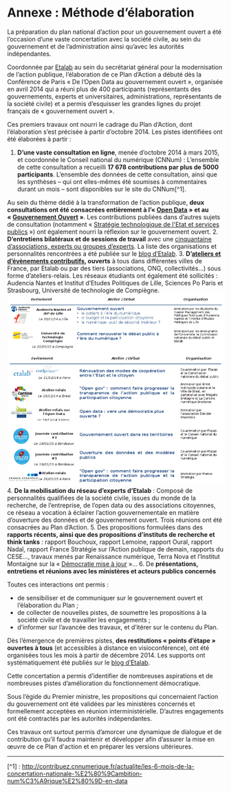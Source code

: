 # Annexe : Méthode d’élaboration

La préparation du plan national d’action pour un gouvernement ouvert a été l’occasion d’une vaste concertation avec la société civile, au sein du gouvernement et de l’administration ainsi qu’avec les autorités indépendantes.

Coordonnée par [Etalab](https://www.etalab.gouv.fr/) au sein du secrétariat général pour la modernisation de l’action publique, l’élaboration de ce Plan d’Action a débuté dès la Conférence de Paris « De l’Open Data au gouvernement ouvert », organisée en avril 2014 qui a réuni plus de 400 participants (représentants des gouvernements, experts et universitaires, administrations, représentants de la société civile) et a permis d’esquisser les grandes lignes du projet français de « gouvernement ouvert ».

Ces premiers travaux ont nourri le cadrage du Plan d’Action, dont l’élaboration s’est précisée à partir d’octobre 2014. Les pistes identifiées ont été élaborées à partir :

1. **D’une vaste consultation en ligne**, menée d’octobre 2014 à mars 2015, et coordonnée le Conseil national du numérique (CNNum) : L’ensemble de cette  consultation a recueilli **17 678 contributions par plus de 5000 participants**. L’ensemble des données de cette consultation, ainsi que les synthèses – qui ont elles-mêmes été soumises à commentaires durant un mois – sont disponibles sur le site du CNNum[^1].

  Au sein du thème dédié à la transformation de l’action publique, **deux consultations ont été consacrées entièrement à l’« [Open Data](http://contribuez.cnnumerique.fr/debat/open-data-une-d%C3%A9mocratie-plus-ouverte-et-de-nouveaux-biens-communs) » et au « [Gouvernement Ouvert](http://contribuez.cnnumerique.fr/debat/open-gov-comment-faire-progresser-la-transparence-de-l%E2%80%99action-publique-et-la-participation) »**. Les contributions publiées dans d’autres sujets de consultation (notamment « [Stratégie technologique de l'Etat et services publics](http://contribuez.cnnumerique.fr/debat/strat%C3%A9gie-technologique-de-letat-et-services-publics) ») ont également nourri la réflexion sur le gouvernement ouvert.
2. **D’entretiens bilatéraux et de sessions de travail** avec une [cinquantaine d’associations, experts ou groupes d’experts](https://www.etalab.gouv.fr/plan-daction-national).  La liste des organisations et personnalités rencontrées a été publiée sur le [blog d’Etalab](https://www.etalab.gouv.fr/plan-daction-national).
3. **D’[ateliers et d’évènements contributifs](https://www.etalab.gouv.fr/plan-daction-national), ouverts** à tous dans différentes villes de France, par Etalab ou par des tiers (associations, ONG, collectivités…) sous forme d’ateliers-relais. Les réseaux étudiants ont également été sollicités : Audencia Nantes et Institut d’Etudes Politiques de Lille, Sciences Po Paris et Strasbourg, Université de technologie de Compiègne.
  ![Exemples d’ateliers](images/exemples-ateliers-1.png)
  ![Exemples d’ateliers](images/exemples-ateliers-2.png)
4. **De la mobilisation du réseau d’experts d’Etalab** : Composé de personnalités qualifiées de la société civile, issues du monde de la recherche, de l’entreprise, de l’open data ou des associations citoyennes, ce réseau a vocation à éclairer l’action gouvernementale en matière d’ouverture des données et de gouvernement ouvert. Trois réunions ont été consacrées au Plan d’Action.
5. Des propositions formulées dans des **rapports récents, ainsi que des propositions d’instituts de recherche et think tanks** : rapport Bouchoux, rapport Lemoine, rapport Oural, rapport Nadal, rapport France Stratégie sur l’Action publique de demain, rapports du CESE…, travaux menés par Renaissance numérique, Terra Nova et l’Institut Montaigne sur la « [Démocratie mise à jour](http://www.democratiemiseajour.fr/) »…
6. De **présentations, entretiens et réunions avec les ministères et acteurs publics concernés**

Toutes ces interactions ont permis :
- de sensibiliser et de communiquer sur le gouvernement ouvert et l’élaboration du Plan ;
- de collecter de nouvelles pistes, de soumettre les propositions à la société civile et de travailler les engagements ;
- d’informer sur l’avancée des travaux, et d’itérer sur le contenu du Plan.

Dès l’émergence de premières pistes, **des restitutions « points d’étape » ouvertes à tous** (et accessibles à distance en visioconférence), ont été organisées tous les mois à partir de décembre 2014. Les supports ont systématiquement été publiés sur le [blog d’Etalab](https://www.etalab.gouv.fr/plan-daction-national).

Cette concertation a permis d’identifier de nombreuses aspirations et de nombreuses pistes d’amélioration du fonctionnement démocratique.

Sous l’égide du Premier ministre, les propositions qui concernaient l’action du gouvernement ont été validées par les ministères concernés et formellement acceptées en réunion interministérielle. D’autres engagements ont été contractés par les autorités indépendantes.

Ces travaux ont surtout permis d’amorcer une dynamique de dialogue et de contribution qu’il faudra maintenir et développer afin d’assurer la mise en œuvre de ce Plan d'action et en préparer les versions ultérieures.

----

[^1] : http://contribuez.cnnumerique.fr/actualite/les-6-mois-de-la-concertation-nationale-%E2%80%9Cambition-num%C3%A9rique%E2%80%9D-en-data
